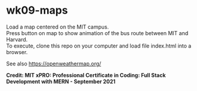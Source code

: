 # wk09-maps

Load a map centered on the MIT campus.  
Press button on map to show animation of the bus route between MIT and Harvard.  
To execute, clone this repo on your computer and load file index.html into a browser.

See also <https://openweathermap.org/>

**Credit: MIT xPRO: Professional Certificate in Coding: Full Stack Development with MERN - September 2021**
